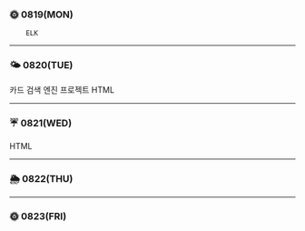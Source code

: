 
### 🌞 0819(MON)
    	ELK
---

### 🌤 0820(TUE)
  카드 검색 엔진 프로젝트
  HTML

---

### ☔ 0821(WED)
  HTML
  
---

### 🌦 0822(THU)


---

### 🌞 0823(FRI)
